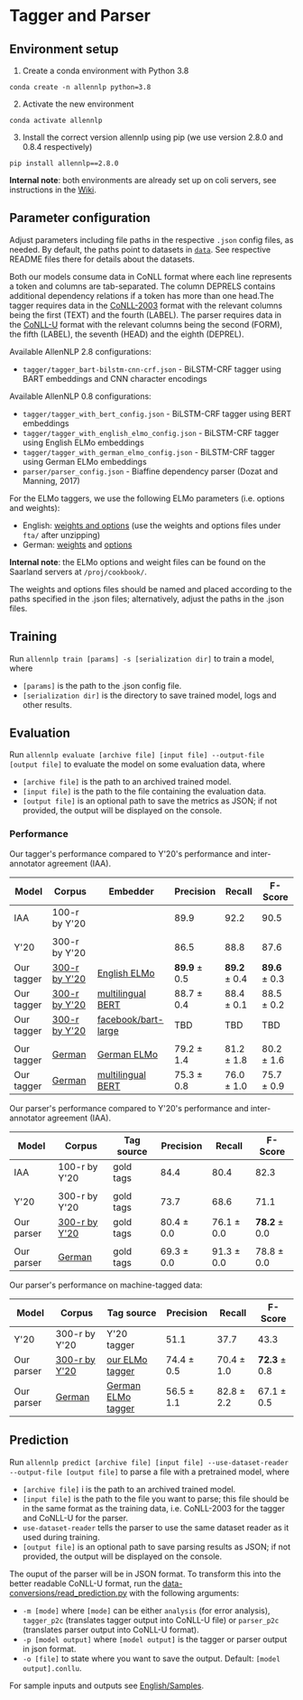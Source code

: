 # Tagger and Parser

## Environment setup
1. Create a conda environment with Python 3.8
```
conda create -n allennlp python=3.8
```
2. Activate the new environment
```
conda activate allennlp
```
3. Install the correct version allennlp using pip (we use version 2.8.0 and 0.8.4 respectively)
```
pip install allennlp==2.8.0
```

**Internal note**: both environments are already set up on coli servers, see instructions in the [Wiki](https://github.com/interactive-cookbook/tagger-parser/wiki/Setup-on-the-coli-servers).

## Parameter configuration

Adjust parameters including file paths in the respective `.json` config files, as needed. By default, the paths point to datasets in [`data`](data). See respective README files there for details about the datasets. 

Both our models consume data in CoNLL format where each line represents a token and columns are tab-separated. The column DEPRELS contains additional dependency relations if a token has more than one head.The tagger requires data in the [CoNLL-2003](https://www.clips.uantwerpen.be/conll2003/ner/) format with the relevant columns being the first (TEXT) and the fourth (LABEL). The parser requires data in the [CoNLL-U](https://universaldependencies.org/format.html) format with the relevant columns being the second (FORM), the  fifth (LABEL), the seventh (HEAD) and the eighth (DEPREL). 

Available AllenNLP 2.8 configurations:
- `tagger/tagger_bart-bilstm-cnn-crf.json` - BiLSTM-CRF tagger using BART embeddings and CNN character encodings

Available AllenNLP 0.8 configurations:
- `tagger/tagger_with_bert_config.json` - BiLSTM-CRF tagger using BERT embeddings
- `tagger/tagger_with_english_elmo_config.json` - BiLSTM-CRF tagger using English ELMo embeddings
- `tagger/tagger_with_german_elmo_config.json` - BiLSTM-CRF tagger using German ELMo embeddings
- `parser/parser_config.json` - Biaffine dependency parser (Dozat and Manning, 2017)

For the ELMo taggers, we use the following ELMo parameters (i.e. options and weights):
- English: [weights and options](https://allennlp.s3.amazonaws.com/models/ner-model-2018.12.18.tar.gz) (use the weights and options files under `fta/` after unzipping)
- German: [weights](https://github.com/t-systems-on-site-services-gmbh/german-elmo-model/releases/download/files_1/weights.hdf5) and [options](https://github.com/t-systems-on-site-services-gmbh/german-elmo-model/releases/download/files_1/options.json)

**Internal note**: the ELMo options and weight files can be found on the Saarland servers at `/proj/cookbook/`.

The weights and options files should be named and placed according to the paths specified in the .json files; alternatively, adjust the paths in the .json files.

## Training

Run `allennlp train [params] -s [serialization dir]` to train a model, where
- `[params]` is the path to the .json config file.
- `[serialization dir]` is the directory to save trained model, logs and other results.

## Evaluation
Run `allennlp evaluate [archive file] [input file] --output-file [output file]` to evaluate the model on some evaluation data, where
- `[archive file]` is the path to an archived trained model.
- `[input file]` is the path to the file containing the evaluation data.
- `[output file]` is an optional path to save the metrics as JSON; if not provided, the output will be displayed on the console.

### Performance

<!-- 
Tagger performance on the [English corpus](data/English) (test.conll03):

Embedder | Precision | Recall | F-Score
--- | --- | --- | ---
English ELMo | 89.9 | 89.2 | 89.6 
multilingual BERT | 88.7 | 88.4 | 88.5 
-->
Our tagger's performance compared to Y'20's performance and inter-annotator agreement (IAA).

Model | Corpus | Embedder | Precision  | Recall | F-Score  
--- | --- | --- | --- | --- | ---
IAA | 100-r by Y'20 | | 89.9 | 92.2 | 90.5
| | | | | 
Y'20 | 300-r by Y'20 | | 86.5 | 88.8 | 87.6
Our tagger  | [300-r by Y'20](data/English/Tagger) | [English ELMo](tagger/tagger_with_english_elmo_config.json) | **89.9** ± 0.5 | **89.2** ± 0.4 | **89.6** ± 0.3
Our tagger  | [300-r by Y'20](data/English/Tagger) | [multilingual BERT](tagger/tagger_with_bert_config.json) | 88.7 ± 0.4 | 88.4 ± 0.1 | 88.5 ± 0.2
Our tagger  | [300-r by Y'20](data/English/Tagger) | [facebook/bart-large](tagger/tagger_bart-bilstm-cnn-crf.jsonnet) | TBD | TBD | TBD
| | | | | 
Our tagger  | [German](data/German/Tagger) | [German ELMo](tagger/tagger_with_german_elmo_config.json) | 79.2 ± 1.4 | 81.2 ± 1.8 | 80.2 ± 1.6
Our tagger  | [German](data/German/Tagger) | [multilingual BERT](tagger/tagger_with_bert_config.json) | 75.3 ± 0.8 | 76.0 ± 1.0 | 75.7 ± 0.9



<!-- 
Parser performance on the [English corpus](https://github.com/interactive-cookbook/tagger-parser/tree/main/data/English/Parser) (test.conllu):

Tag Source | Precision | Recall | F-Score
--- | --- | --- | ---
gold tags | 80.4 | 76.1 | 78.2 
our tagger with ELMo embeddings | 74.4 | 70.4 | 72.3
-->

Our parser's performance compared to Y'20's performance and inter-annotator agreement (IAA).

Model | Corpus |  Tag source | Precision  | Recall | F-Score 
--- | --- | --- | --- | --- | --- 
IAA | 100-r by Y'20 | gold tags | 84.4 | 80.4 | 82.3
 |  |  |  |  |
Y'20 | 300-r by Y'20 | gold tags | 73.7 | 68.6 | 71.1
Our parser | [300-r by Y'20](data/English/Parser) | gold tags | 80.4 ± 0.0 | 76.1 ± 0.0 | **78.2** ± 0.0
 |  |  |  |  |
Our parser  | [German](data/German/Parser) | gold tags | 69.3 ± 0.0 | 91.3 ± 0.0 | 78.8 ± 0.0

Our parser's performance on machine-tagged data:

Model | Corpus |  Tag source | Precision  | Recall | F-Score 
--- | --- | --- | --- | --- | --- 
Y'20 | 300-r by Y'20 | Y'20 tagger | 51.1 | 37.7 | 43.3
Our parser  | [300-r by Y'20](data/English/Parser) | [our ELMo tagger](tagger/tagger_with_english_elmo_config.json) | 74.4 ± 0.5 | 70.4 ± 1.0 | **72.3** ± 0.8
Our parser  | [German](data/German/Parser) | [German ELMo tagger](tagger/tagger_with_german_elmo_config.json) | 56.5 ± 1.1 | 82.8 ± 2.2 | 67.1 ± 0.5

## Prediction

Run `allennlp predict [archive file] [input file] --use-dataset-reader --output-file [output file]` to parse a file with a pretrained model, where
- `[archive file]` i is the path to an archived trained model.
- `[input file]` is the path to the file you want to parse; this file should be in the same format as the training data, i.e. CoNLL-2003 for the tagger and CoNLL-U for the parser.
- `use-dataset-reader` tells the parser to use the same dataset reader as it used during training.
- `[output file]` is an optional path to save parsing results as JSON; if not provided, the output will be displayed on the console.

The ouput of the parser will be in JSON format. To transform this into the better readable CoNLL-U format, run the [data-conversions/read_prediction.py](data-conversions/read_prediction.py) with the following arguments:
- `-m [mode]` where `[mode]` can be either `analysis` (for error analysis), `tagger_p2c` (translates tagger output into CoNLL-U file) or `parser_p2c` (translates parser output into CoNLL-U format).
- `-p [model output]` where `[model output]` is the tagger or parser output in json format. 
- `-o [file]` to state where you want to save the output. Default: `[model output].conllu`.

For sample inputs and outputs see [English/Samples](data/English/Samples). 
